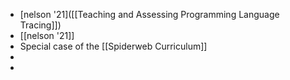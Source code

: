 - [nelson '21]([[Teaching and Assessing Programming Language Tracing]])
- [[nelson '21]]
- Special case of the [[Spiderweb Curriculum]]
-
-